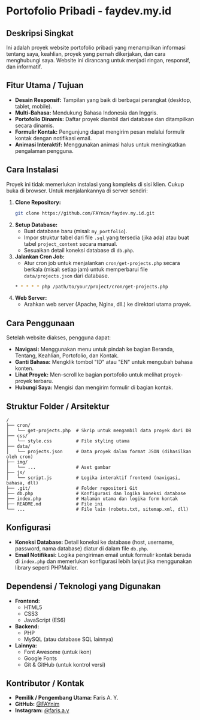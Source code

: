 # Portofolio Pribadi - faydev.my.id

## Deskripsi Singkat

Ini adalah proyek website portofolio pribadi yang menampilkan informasi tentang saya, keahlian, proyek yang pernah dikerjakan, dan cara menghubungi saya. Website ini dirancang untuk menjadi ringan, responsif, dan informatif.

## Fitur Utama / Tujuan

*   **Desain Responsif:** Tampilan yang baik di berbagai perangkat (desktop, tablet, mobile).
*   **Multi-Bahasa:** Mendukung Bahasa Indonesia dan Inggris.
*   **Portofolio Dinamis:** Daftar proyek diambil dari database dan ditampilkan secara dinamis.
*   **Formulir Kontak:** Pengunjung dapat mengirim pesan melalui formulir kontak dengan notifikasi email.
*   **Animasi Interaktif:** Menggunakan animasi halus untuk meningkatkan pengalaman pengguna.

## Cara Instalasi

Proyek ini tidak memerlukan instalasi yang kompleks di sisi klien. Cukup buka di browser. Untuk menjalankannya di server sendiri:

1.  **Clone Repository:**
    ```bash
    git clone https://github.com/FAYnim/faydev.my.id.git
    ```
2.  **Setup Database:**
    - Buat database baru (misal: `my_portfolio`).
    - Impor struktur tabel dari file `.sql` yang tersedia (jika ada) atau buat tabel `project_content` secara manual.
    - Sesuaikan detail koneksi database di `db.php`.
3.  **Jalankan Cron Job:**
    - Atur cron job untuk menjalankan `cron/get-projects.php` secara berkala (misal: setiap jam) untuk memperbarui file `data/projects.json` dari database.
    ```bash
    * * * * * php /path/to/your/project/cron/get-projects.php
    ```
4.  **Web Server:**
    - Arahkan web server (Apache, Nginx, dll.) ke direktori utama proyek.

## Cara Penggunaan

Setelah website diakses, pengguna dapat:
- **Navigasi:** Menggunakan menu untuk pindah ke bagian Beranda, Tentang, Keahlian, Portofolio, dan Kontak.
- **Ganti Bahasa:** Mengklik tombol "ID" atau "EN" untuk mengubah bahasa konten.
- **Lihat Proyek:** Men-scroll ke bagian portofolio untuk melihat proyek-proyek terbaru.
- **Hubungi Saya:** Mengisi dan mengirim formulir di bagian kontak.

## Struktur Folder / Arsitektur

```
/
├── cron/
│   └── get-projects.php  # Skrip untuk mengambil data proyek dari DB
├── css/
│   └── style.css         # File styling utama
├── data/
│   └── projects.json     # Data proyek dalam format JSON (dihasilkan oleh cron)
├── img/
│   └── ...               # Aset gambar
├── js/
│   └── script.js         # Logika interaktif frontend (navigasi, bahasa, dll)
├── .git/                 # Folder repositori Git
├── db.php                # Konfigurasi dan logika koneksi database
├── index.php             # Halaman utama dan logika form kontak
├── README.md             # File ini
└── ...                   # File lain (robots.txt, sitemap.xml, dll)
```

## Konfigurasi

- **Koneksi Database:** Detail koneksi ke database (host, username, password, nama database) diatur di dalam file `db.php`.
- **Email Notifikasi:** Logika pengiriman email untuk formulir kontak berada di `index.php` dan memerlukan konfigurasi lebih lanjut jika menggunakan library seperti PHPMailer.

## Dependensi / Teknologi yang Digunakan

- **Frontend:**
  - HTML5
  - CSS3
  - JavaScript (ES6)
- **Backend:**
  - PHP
  - MySQL (atau database SQL lainnya)
- **Lainnya:**
  - Font Awesome (untuk ikon)
  - Google Fonts
  - Git & GitHub (untuk kontrol versi)

## Kontributor / Kontak

- **Pemilik / Pengembang Utama:** Faris A. Y.
- **GitHub:** [@FAYnim](https://github.com/FAYnim)
- **Instagram:** [@faris.a.y](https://www.instagram.com/faris.a.y/)
